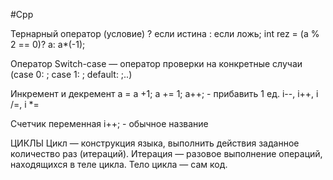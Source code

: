 #Cpp 

Тернарный оператор
(условие) ? если истина : если ложь;
int rez = (a % 2 == 0)? a: a*(-1);

Оператор Switch-case — оператор проверки на конкретные случаи (case 0: ; case 1: ; default: ;..)

Инкремент и декремент
a = a +1;
a += 1;
a++; - прибавить 1 ед.
i--, i++, i /=, i *= 

Счетчик переменная i++; - обычное название

ЦИКЛЫ
Цикл — конструкция языка, выполнить действия заданное количество раз (итераций).
Итерация — разовое выполнение операций, находящихся в теле цикла.
Тело цикла — сам код.

